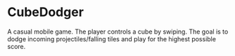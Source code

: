 # CubeDodger
 
A casual mobile game. The player controls a cube by swiping. The goal is to dodge incoming projectiles/falling tiles and play for the highest possible score.
